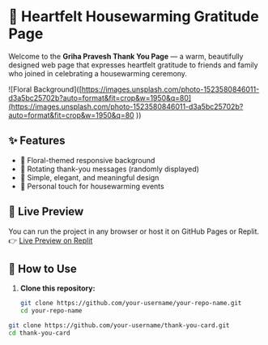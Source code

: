 # 🏡 Heartfelt Housewarming Gratitude Page

Welcome to the **Griha Pravesh Thank You Page** — a warm, beautifully designed web page that expresses heartfelt gratitude to friends and family who joined in celebrating a housewarming ceremony.

![Floral Background]([https://images.unsplash.com/photo-1523580846011-d3a5bc25702b?auto=format&fit=crop&w=1950&q=80](https://images.unsplash.com/photo-1523580846011-d3a5bc25702b?auto=format&fit=crop&w=1950&q=80
))

## ✨ Features

- 🌸 Floral-themed responsive background
- 💬 Rotating thank-you messages (randomly displayed)
- 🙏 Simple, elegant, and meaningful design
- 🧡 Personal touch for housewarming events

## 🚀 Live Preview

You can run the project in any browser or host it on GitHub Pages or Replit.  
👉 [Live Preview on Replit](https://replit.com/@1js20ec021/chin)

## 📂 How to Use

1. **Clone this repository:**

   ```bash
   git clone https://github.com/your-username/your-repo-name.git
   cd your-repo-name


```bash
git clone https://github.com/your-username/thank-you-card.git
cd thank-you-card
